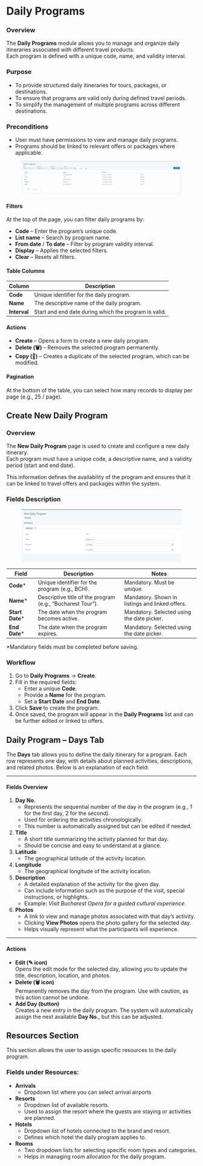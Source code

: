 # Daily Programs

### Overview

The **Daily Programs** module allows you to manage and organize daily itineraries associated with different travel products.\
Each program is defined with a unique code, name, and validity interval.&#x20;

### Purpose

* To provide structured daily itineraries for tours, packages, or destinations.
* To ensure that programs are valid only during defined travel periods.
* To simplify the management of multiple programs across different destinations.

### Preconditions

* User must have permissions to view and manage daily programs.
* Programs should be linked to relevant offers or packages where applicable.

<figure><img src=".gitbook/assets/image (4) (1) (1) (1) (1) (1) (1).png" alt=""><figcaption></figcaption></figure>

#### Filters

At the top of the page, you can filter daily programs by:

* **Code** – Enter the program’s unique code.
* **List name** – Search by program name.
* **From date** / **To date** – Filter by program validity interval.
* **Display** – Applies the selected filters.
* **Clear** – Resets all filters.

#### Table Columns

| Column       | Description                                           |
| ------------ | ----------------------------------------------------- |
| **Code**     | Unique identifier for the daily program.              |
| **Name**     | The descriptive name of the daily program.            |
| **Interval** | Start and end date during which the program is valid. |

#### Actions

* **Create** – Opens a form to create a new daily program.
* **Delete (🗑️)** – Removes the selected program permanently.
* **Copy (📑)** – Creates a duplicate of the selected program, which can be modified.

#### Pagination

At the bottom of the table, you can select how many records to display per page (e.g., 25 / page).



## Create New Daily Program

### Overview

The **New Daily Program** page is used to create and configure a new daily itinerary.\
Each program must have a unique code, a descriptive name, and a validity period (start and end date).

This information defines the availability of the program and ensures that it can be linked to travel offers and packages within the system.

### Fields Description

<figure><img src=".gitbook/assets/image (1) (1) (1) (1) (1) (1) (1) (1) (1) (1) (1) (1) (1) (1) (1).png" alt=""><figcaption></figcaption></figure>

| Field            | Description                                                | Notes                                           |
| ---------------- | ---------------------------------------------------------- | ----------------------------------------------- |
| **Code**\*       | Unique identifier for the program (e.g., BCH).             | Mandatory. Must be unique.                      |
| **Name**\*       | Descriptive title of the program (e.g., “Bucharest Tour”). | Mandatory. Shown in listings and linked offers. |
| **Start Date**\* | The date when the program becomes active.                  | Mandatory. Selected using the date picker.      |
| **End Date**\*   | The date when the program expires.                         | Mandatory. Selected using the date picker.      |

\*Mandatory fields must be completed before saving.

### Workflow

1. Go to **Daily Programs** → **Create**.
2. Fill in the required fields:
   * Enter a unique **Code**.
   * Provide a **Name** for the program.
   * Set a **Start Date** and **End Date**.
3. Click **Save** to create the program.
4. Once saved, the program will appear in the **Daily Programs** list and can be further edited or linked to offers.

## **Daily Program – Days Tab**&#x20;

The **Days** tab allows you to define the daily itinerary for a program. Each row represents one day, with details about planned activities, descriptions, and related photos. Below is an explanation of each field:

***

#### **Fields Overview**

1. **Day No.**
   * Represents the sequential number of the day in the program (e.g., 1 for the first day, 2 for the second).
   * Used for ordering the activities chronologically.
   * This number is automatically assigned but can be edited if needed.
2. **Title**
   * A short title summarizing the activity planned for that day.
   * Should be concise and easy to understand at a glance.
3. **Latitude**
   * The geographical latitude of the activity location.
4. **Longitude**
   * The geographical longitude of the activity location.
5. **Description**
   * A detailed explanation of the activity for the given day.
   * Can include information such as the purpose of the visit, special instructions, or highlights.
   * Example: _Visit Bucharest Opera for a guided cultural experience_.
6. **Photos**
   * A link to view and manage photos associated with that day’s activity.
   * Clicking **View Photos** opens the photo gallery for the selected day.
   * Helps visually represent what the participants will experience.

***

#### **Actions**

* **Edit (✎ icon)**\
  Opens the edit mode for the selected day, allowing you to update the title, description, location, and photos.
* **Delete (🗑️ icon)**\
  Permanently removes the day from the program. Use with caution, as this action cannot be undone.
* **Add Day (button)**\
  Creates a new entry in the daily program. The system will automatically assign the next available **Day No.**, but this can be adjusted.



## Resources Section

This section allows the user to assign specific resources to the daily program.&#x20;

### **Fields under Resources:**

* **Arrivals**
  * Dropdown list where you can select arrival airports
* **Resorts**
  * Dropdown list of available resorts.
  * Used to assign the resort where the guests are staying or activities are planned.
* **Hotels**
  * Dropdown list of hotels connected to the brand and resort.
  * Defines which hotel the daily program applies to.
* **Rooms**
  * Two dropdown lists for selecting specific room types and categories.
  * Helps in managing room allocation for the daily program.
